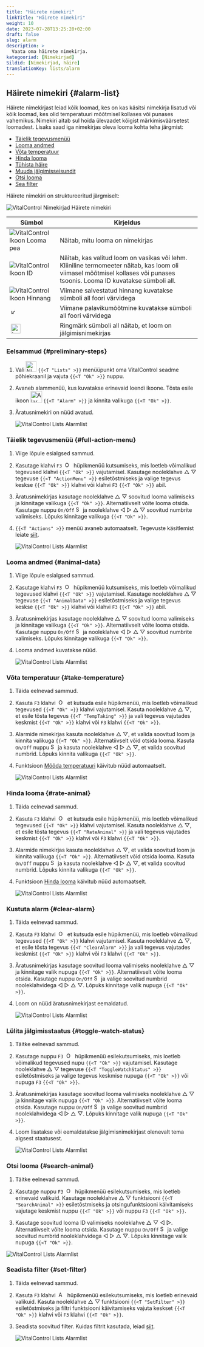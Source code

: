 ```yaml
---
title: "Häirete nimekiri"
linkTitle: "Häirete nimekiri"
weight: 10
date: 2023-07-28T13:25:28+02:00
draft: false
slug: alarm
description: >
  Vaata oma häirete nimekirja.
kategooriad: [Nimekirjad]
Sildid: [Nimekirjad, häire]
translationKey: lists/alarm
---
```

## Häirete nimekiri {#alarm-list}

Häirete nimekirjast leiad kõik loomad, kes on kas käsitsi nimekirja lisatud või kõik loomad, kes olid temperatuuri mõõtmisel kollases või punases vahemikus. Nimekiri aitab sul hoida ülevaadet kõigist märkimisväärsetest loomadest. Lisaks saad iga nimekirjas oleva looma kohta teha järgmist:

- [Täielik tegevusmenüü](#full-action-menu)
- [Looma andmed](#animal-data)
- [Võta temperatuur](#take-temperature)
- [Hinda looma](#rate-animal)
- [Tühista häire](#clear-alarm)
- [Muuda jälgimisseisundit](#toggle-watch-status)
- [Otsi looma](#search-animal)
- [Sea filter](#set-filter)

Häirete nimekiri on struktureeritud järgmiselt:

   ![VitalControl Nimekirjad Häirete nimekiri](../images/alarmstructure.png "Häirete nimekirja struktuur")

|Sümbol   | Kirjeldus
|-------  |----
| ![VitalControl Ikoon Looma pea](../images/kopf.png "Looma pea") | Näitab, mitu looma on nimekirjas
| ![VitalControl Ikoon ID](../images/ID.png "ID") | Näitab, kas valitud loom on vasikas või lehm. Kliiniline termomeeter näitab, kas loom oli viimasel mõõtmisel kollases või punases tsoonis. Looma ID kuvatakse sümboli all.
| ![VitalControl Ikoon Hinnang](../images/auge.png "Ikoon Hinnang") | Viimane salvestatud hinnang kuvatakse sümboli all foori värvidega
| &nbsp;<img src="/icons/actions/temperature.svg" width="12" align="bottom" alt="Kehatemperatuur" title="Kehatemperatuur" /> | Viimane palavikumõõtmine kuvatakse sümboli all foori värvidega
| &nbsp;<img src="/icons/actions/rating.svg" width="25" align="bottom" alt="Looma hinnang" title="Hinnang" /> |Ringmärk sümboli all näitab, et loom on jälgimisnimekirjas

### Eelsammud {#preliminary-steps}

1. Vali <img src="/icons/main/lists.svg" width="28" align="bottom" alt="Nimekirjad" /> `{{<T "Lists" >}}` menüüpunkt oma VitalControl seadme põhiekraanil ja vajuta `{{<T "Ok" >}}` nuppu.

2. Avaneb alammenüü, kus kuvatakse erinevaid loendi ikoone. Tõsta esile ikoon <img src="/icons/lists/alarmlist.svg" width="30" align="bottom" alt="Alarm" /> `{{<T "Alarm" >}}` ja kinnita valikuga `{{<T "Ok" >}}`.

3. Äratusnimekiri on nüüd avatud.

   ![VitalControl Lists Alarmlist](../images/firststeps.png "Esialgsed sammud")

### Täielik tegevusmenüü {#full-action-menu}

1. Viige lõpule esialgsed sammud.

2. Kasutage klahvi `F3` &nbsp;<img src="/icons/footer/open-popup.svg" width="15" align="bottom" alt="Open popup" />&nbsp; hüpikmenüü kutsumiseks, mis loetleb võimalikud tegevused klahvi `{{<T "Ok" >}}` vajutamisel. Kasutage nooleklahve △ ▽ tegevuse `{{<T "ActionMenu" >}}` esiletõstmiseks ja valige tegevus keskse `{{<T "Ok" >}}` klahvi või klahvi `F3` `{{<T "Ok" >}}` abil.

3. Äratusnimekirjas kasutage nooleklahve △ ▽ soovitud looma valimiseks ja kinnitage valikuga `{{<T "Ok" >}}`. Alternatiivselt võite looma otsida. Kasutage nuppu `On/Off` <img src="/icons/footer/search.svg" width="15" align="bottom" alt="Search" /> ja nooleklahve ◁ ▷ △ ▽ soovitud numbrite valimiseks. Lõpuks kinnitage valikuga `{{<T "Ok" >}}`.

4. `{{<T "Actions" >}}` menüü avaneb automaatselt. Tegevuste käsitlemist leiate [siit](/et/docs/actions/).

   ![VitalControl Lists Alarmlist](../images/actionmenu.png "Tegevusmenüü")

### Looma andmed {#animal-data}

1. Viige lõpule esialgsed sammud.

2. Kasutage klahvi `F3` &nbsp;<img src="/icons/footer/open-popup.svg" width="15" align="bottom" alt="Open popup" />&nbsp; hüpikmenüü kutsumiseks, mis loetleb võimalikud tegevused klahvi `{{<T "Ok" >}}` vajutamisel. Kasutage nooleklahve △ ▽ tegevuse `{{<T "AnimalData" >}}` esiletõstmiseks ja valige tegevus keskse `{{<T "Ok" >}}` klahvi või klahvi `F3` `{{<T "Ok" >}}` abil.

3. Äratusnimekirjas kasutage nooleklahve △ ▽ soovitud looma valimiseks ja kinnitage valikuga `{{<T "Ok" >}}`. Alternatiivselt võite looma otsida. Kasutage nuppu `On/Off` <img src="/icons/footer/search.svg" width="15" align="bottom" alt="Search" /> ja nooleklahve ◁ ▷ △ ▽ soovitud numbrite valimiseks. Lõpuks kinnitage valikuga `{{<T "Ok" >}}`.

4. Looma andmed kuvatakse nüüd.

   ![VitalControl Lists Alarmlist](../images/animaldata.png "Looma andmed")

### Võta temperatuur {#take-temperature}

1. Täida eelnevad sammud.

2. Kasuta `F3` klahvi &nbsp;<img src="/icons/footer/open-popup.svg" width="15" align="bottom" alt="Open popup" />&nbsp; et kutsuda esile hüpikmenüü, mis loetleb võimalikud tegevused `{{<T "Ok" >}}` klahvi vajutamisel. Kasuta nooleklahve △ ▽, et esile tõsta tegevus `{{<T "TempTaking" >}}` ja vali tegevus vajutades keskmist `{{<T "Ok" >}}` klahvi või `F3` klahvi `{{<T "Ok" >}}`.

3. Alarmide nimekirjas kasuta nooleklahve △ ▽, et valida soovitud loom ja kinnita valikuga `{{<T "Ok" >}}`. Alternatiivselt võid otsida looma. Kasuta `On/Off` nuppu <img src="/icons/footer/search.svg" width="15" align="bottom" alt="Search" /> ja kasuta nooleklahve ◁ ▷ △ ▽, et valida soovitud numbrid. Lõpuks kinnita valikuga `{{<T "Ok" >}}`.

4. Funktsioon [Mõõda temperatuuri](/et/docs/actions/measure-temperature/#measure-fever) käivitub nüüd automaatselt.

   ![VitalControl Lists Alarmlist](../images/temperature.png "Võta temperatuur")

### Hinda looma {#rate-animal}

1. Täida eelnevad sammud.

2. Kasuta `F3` klahvi &nbsp;<img src="/icons/footer/open-popup.svg" width="15" align="bottom" alt="Open popup" />&nbsp; et kutsuda esile hüpikmenüü, mis loetleb võimalikud tegevused `{{<T "Ok" >}}` klahvi vajutamisel. Kasuta nooleklahve △ ▽, et esile tõsta tegevus `{{<T "RateAnimal" >}}` ja vali tegevus vajutades keskmist `{{<T "Ok" >}}` klahvi või `F3` klahvi `{{<T "Ok" >}}`.

3. Alarmide nimekirjas kasuta nooleklahve △ ▽, et valida soovitud loom ja kinnita valikuga `{{<T "Ok" >}}`. Alternatiivselt võid otsida looma. Kasuta `On/Off` nuppu <img src="/icons/footer/search.svg" width="15" align="bottom" alt="Search" /> ja kasuta nooleklahve ◁ ▷ △ ▽, et valida soovitud numbrid. Lõpuks kinnita valikuga `{{<T "Ok" >}}`.

4. Funktsioon [Hinda looma](/et/docs/actions/rating/#rate-your-animals) käivitub nüüd automaatselt.

   ![VitalControl Lists Alarmlist](../images/rateanimal.png "Hinda looma")

### Kustuta alarm {#clear-alarm}

1. Täida eelnevad sammud.

2. Kasuta `F3` klahvi &nbsp;<img src="/icons/footer/open-popup.svg" width="15" align="bottom" alt="Open popup" />&nbsp; et kutsuda esile hüpikmenüü, mis loetleb võimalikud tegevused `{{<T "Ok" >}}` klahvi vajutamisel. Kasuta nooleklahve △ ▽, et esile tõsta tegevus `{{<T "ClearAlarm" >}}` ja vali tegevus vajutades keskmist `{{<T "Ok" >}}` klahvi või `F3` klahvi `{{<T "Ok" >}}`.

3. Äratusnimekirjas kasutage soovitud looma valimiseks nooleklahve △ ▽ ja kinnitage valik nupuga `{{<T "Ok" >}}`. Alternatiivselt võite looma otsida. Kasutage nuppu `On/Off` <img src="/icons/footer/search.svg" width="15" align="bottom" alt="Search" /> ja valige soovitud numbrid nooleklahvidega ◁ ▷ △ ▽. Lõpuks kinnitage valik nupuga `{{<T "Ok" >}}`.

4. Loom on nüüd äratusnimekirjast eemaldatud.

   ![VitalControl Lists Alarmlist](../images/clearalarm.png "Eemalda häire")

### Lülita jälgimisstaatus {#toggle-watch-status}

1. Täitke eelnevad sammud.

2. Kasutage nuppu `F3` &nbsp;<img src="/icons/footer/open-popup.svg" width="15" align="bottom" alt="Open popup" />&nbsp; hüpikmenüü esilekutsumiseks, mis loetleb võimalikud tegevused nupu `{{<T "Ok" >}}` vajutamisel. Kasutage nooleklahve △ ▽ tegevuse `{{<T "ToggleWatchStatus" >}}` esiletõstmiseks ja valige tegevus keskmise nupuga `{{<T "Ok" >}}` või nupuga `F3` `{{<T "Ok" >}}`.

3. Äratusnimekirjas kasutage soovitud looma valimiseks nooleklahve △ ▽ ja kinnitage valik nupuga `{{<T "Ok" >}}`. Alternatiivselt võite looma otsida. Kasutage nuppu `On/Off` <img src="/icons/footer/search.svg" width="15" align="bottom" alt="Search" /> ja valige soovitud numbrid nooleklahvidega ◁ ▷ △ ▽. Lõpuks kinnitage valik nupuga `{{<T "Ok" >}}`.

4. Loom lisatakse või eemaldatakse jälgimisnimekirjast olenevalt tema algsest staatusest.

   ![VitalControl Lists Alarmlist](../images/watchlist.png "Lülita jälgimisstaatus")

### Otsi looma {#search-animal}

1. Täitke eelnevad sammud.

2. Kasutage nuppu `F3` &nbsp;<img src="/icons/footer/open-popup.svg" width="15" align="bottom" alt="Open popup" />&nbsp; hüpikmenüü esilekutsumiseks, mis loetleb erinevaid valikuid. Kasutage nooleklahve △ ▽ funktsiooni `{{<T "SearchAnimal" >}}` esiletõstmiseks ja otsingufunktsiooni käivitamiseks vajutage keskmist nuppu `{{<T "Ok" >}}` või nuppu `F3` `{{<T "Ok" >}}`.

3. Kasutage soovitud looma ID valimiseks nooleklahve △ ▽ ◁ ▷. Alternatiivselt võite looma otsida. Kasutage nuppu `On/Off` <img src="/icons/footer/search.svg" width="15" align="bottom" alt="Search" /> ja valige soovitud numbrid nooleklahvidega ◁ ▷ △ ▽. Lõpuks kinnitage valik nupuga `{{<T "Ok" >}}`.

![VitalControl Lists Alarmlist](../images/searchanimal.png "Otsi looma")

### Seadista filter {#set-filter}

1. Täida eelnevad sammud.

2. Kasuta `F3` klahvi &nbsp;<img src="/icons/footer/open-popup.svg" width="15" align="bottom" alt="Ava hüpikaken" />&nbsp; hüpikmenüü esilekutsumiseks, mis loetleb erinevaid valikuid. Kasuta nooleklahve △ ▽ funktsiooni `{{<T "SetFilter" >}}` esiletõstmiseks ja filtri funktsiooni käivitamiseks vajuta keskset `{{<T "Ok" >}}` klahvi või `F3` klahvi `{{<T "Ok" >}}`.

3. Seadista soovitud filter. Kuidas filtrit kasutada, leiad [siit](../../filter/#applying-filters).

   ![VitalControl Lists Alarmlist](../images/setfilter.png "Seadista filter")

